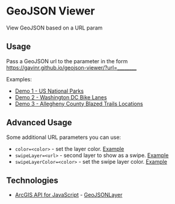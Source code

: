 # GeoJSON Viewer

View GeoJSON based on a URL param

## Usage

Pass a GeoJSON url to the parameter in the form <https://gavinr.github.io/geojson-viewer/?url=________>

Examples:

* [Demo 1 - US National Parks](https://gavinr.github.io/geojson-viewer/?url=http%3A%2F%2Fservices1.arcgis.com%2Fg2TonOxuRkIqSOFx%2Farcgis%2Frest%2Fservices%2FUS_National_Parks%2FFeatureServer%2F0%2Fquery%3Fwhere%3D1%253D1%26objectIds%3D%26time%3D%26geometry%3D%26geometryType%3DesriGeometryEnvelope%26inSR%3D%26spatialRel%3DesriSpatialRelIntersects%26distance%3D%26units%3DesriSRUnit_Meter%26outFields%3D*%26returnGeometry%3Dtrue%26maxAllowableOffset%3D%26geometryPrecision%3D%26outSR%3D4326%26returnIdsOnly%3Dfalse%26returnCountOnly%3Dfalse%26returnExtentOnly%3Dfalse%26orderByFields%3D%26groupByFieldsForStatistics%3D%26outStatistics%3D%26resultOffset%3D%26resultRecordCount%3D%26returnZ%3Dfalse%26returnM%3Dfalse%26quantizationParameters%3D%26f%3Dpgeojson%26token%3D)
* [Demo 2 - Washington DC Bike Lanes](https://gavinr.github.io/geojson-viewer/?url=https%3A%2F%2Fcdn.jsdelivr.net%2Fgh%2FEsri%2Fgeojson-layer-js%40master%2Fdata%2Fdc-bike-lanes.json)
* [Demo 3 - Allegheny County Blazed Trails Locations](https://gavinr.github.io/geojson-viewer/?url=https%3A%2F%2Fopendata.arcgis.com%2Fdatasets%2Fd182439a9a6344fca2c5bf717b9cace8_0.geojson)

## Advanced Usage

Some additional URL parameters you can use:

* `color=<color>` - set the layer color. [Example](https://gavinr.github.io/geojson-viewer/?color=red&url=https%3A%2F%2Fcdn.jsdelivr.net%2Fgh%2FEsri%2Fgeojson-layer-js%40master%2Fdata%2Fdc-bike-lanes.json)
* `swipeLayer=<url>` - second layer to show as a swipe. [Example](https://gavinr.github.io/geojson-viewer/?url=https%3A%2F%2Fservices.arcgis.com%2FP3ePLMYs2RVChkJx%2Farcgis%2Frest%2Fservices%2FUSA_States_Generalized%2FFeatureServer%2F0%2Fquery%3Fwhere%3D1%253D1%26outFields%3D*%26f%3Dgeojson&swipeLayer=https%3A%2F%2Fservices.arcgis.com%2FP3ePLMYs2RVChkJx%2Farcgis%2Frest%2Fservices%2FUSA_Counties_Generalized%2FFeatureServer%2F0%2Fquery%3Fwhere%3DPOP_SQMI%3E50%26outFields%3D*%26f%3Dgeojson)
* `swipeLayerColor=<color>` - set the swipe layer color. [Example](http://localhost:3000/?swipeLayerColor=green&url=https%3A%2F%2Fservices.arcgis.com%2FP3ePLMYs2RVChkJx%2Farcgis%2Frest%2Fservices%2FUSA_States_Generalized%2FFeatureServer%2F0%2Fquery%3Fwhere%3D1%253D1%26outFields%3D*%26f%3Dgeojson&swipeLayer=https%3A%2F%2Fservices.arcgis.com%2FP3ePLMYs2RVChkJx%2Farcgis%2Frest%2Fservices%2FUSA_Counties_Generalized%2FFeatureServer%2F0%2Fquery%3Fwhere%3DPOP_SQMI%3E50%26outFields%3D*%26f%3Dgeojson)

## Technologies

* [ArcGIS API for JavaScript](https://developers.arcgis.com/javascript/) - [GeoJSONLayer](https://developers.arcgis.com/javascript/latest/api-reference/esri-layers-GeoJSONLayer.html#)
